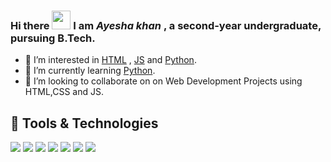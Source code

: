 ### Hi there <img src="https://raw.githubusercontent.com/MartinHeinz/MartinHeinz/master/wave.gif" width="30px"> I am ***Ayesha khan*** , a second-year undergraduate, pursuing B.Tech.
- 👀 I’m interested in [HTML](https://www.w3schools.com/html/) , [JS](https://www.w3schools.com/js/default.asp) and [Python](https://python.org/).
- 🌱 I’m currently learning [Python](https://python.org/).
- 💞️ I’m looking to collaborate on on Web Development Projects using HTML,CSS and JS.
## 🔧 Tools & Technologies
![](https://img.shields.io/badge/OS-Windows-informational?style=flat&logo=windows&logoColor=white&color=2bbc8a)
![](https://img.shields.io/badge/Editor-VS_Code-informational?style=flat&logo=vs-code&logoColor=white&color=2bbc8a)
![](https://img.shields.io/badge/Code-Python-informational?style=flat&logo=python&logoColor=white&color=2bbc8a)
![](https://img.shields.io/badge/Code-C_Language-informational?style=flat&logo=c&logoColor=white&color=2bbc8a)
![](https://img.shields.io/badge/Code-JS-informational?style=flat&logo=js&logoColor=green&color=2bbc8a)
![](https://img.shields.io/badge/Code-CSS-informational?style=flat&logo=CSS&logoColor=white&color=2bbc8a)
![](https://img.shields.io/badge/Code-HTML-informational?style=flat&logo=HTML&logoColor=white&color=2bbc8a)


<!---
Ayesha-tech/Ayesha-tech is a ✨ special ✨ repository because its `README.md` (this file) appears on your GitHub profile.
You can click the Preview link to take a look at your changes.
--->
